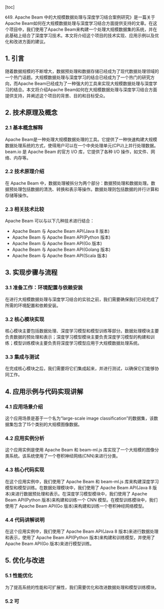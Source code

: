 
[toc]                    
                
                
《49. Apache Beam 中的大规模数据处理与深度学习结合案例研究》是一篇关于Apache Beam如何在大规模数据处理与深度学习结合方面提供支持的文章。在这个项目中，我们使用了Apache Beam来构建一个处理大规模数据集的系统，并在此基础上结合了深度学习技术。本文将介绍这个项目的技术实现、应用示例以及优化和改进方面的建议。

## 1. 引言

随着数据规模的不断增大，数据预处理和数据存储已经成为了现代数据处理领域的一个热门话题。大规模数据处理与深度学习的结合已经成为了一个热门的研究方向，而Apache Beam已经成为了一种强大的工具来实现大规模数据处理与深度学习的结合。本文将介绍Apache Beam如何在大规模数据处理与深度学习结合方面提供支持，并阐述这个项目的背景、目的和目标受众。

## 2. 技术原理及概念

### 2.1 基本概念解释

Apache Beam是一种处理大规模数据处理的工具。它提供了一种快速构建大规模数据处理系统的方式，使得用户可以在一个中央处理单元(CPU)上并行处理数据。 beam.io 是 Apache Beam 的官方 I/O 库，它提供了各种 I/O 操作，如文件、网络、内存等。

### 2.2 技术原理介绍

在 Apache Beam 中，数据处理被拆分为两个部分：数据预处理和数据处理。数据预处理包括数据的清洗、转换和表示等操作。数据处理则包括数据的并行计算和存储等操作。

### 2.3 相关技术比较

Apache Beam 可以与以下几种技术进行结合：

* Apache Beam 与 Apache Beam API(Java 8 版本)
* Apache Beam 与 Apache Beam API(Python 版本)
* Apache Beam 与 Apache Beam API(Go 版本)
* Apache Beam 与 Apache Beam API(Golang 版本)
* Apache Beam 与 Apache Beam API(Scala 版本)

## 3. 实现步骤与流程

### 3.1 准备工作：环境配置与依赖安装

在进行大规模数据处理与深度学习结合的实验之前，我们需要确保我们已经完成了所需的环境配置和依赖安装。

### 3.2 核心模块实现

核心模块主要包括数据处理、深度学习模型和模型训练等部分。数据处理模块主要负责数据的预处理和表示；深度学习模型模块主要负责深度学习模型的构建和训练；模型训练模块主要负责将深度学习模型应用于大规模数据处理系统。

### 3.3 集成与测试

在完成核心模块之后，我们需要将它们集成起来，并进行测试，以确保它们能够协同工作。

## 4. 应用示例与代码实现讲解

### 4.1 应用场景介绍

这个应用场景是基于一个名为“large-scale image classification”的数据集，该数据集包含了15个类别的大规模图像数据。

### 4.2 应用实例分析

这个应用实例是使用 Apache Beam 和 beam-ml.js 库实现了一个大规模的图像分类系统。该系统使用了一个卷积神经网络(CNN)来进行分类。

### 4.3 核心代码实现

在这个应用实例中，我们使用了 Apache Beam 和 beam-ml.js 库来构建深度学习模型和模型训练。在数据处理模块中，我们使用了 Apache Beam API(Java 8 版本)来进行数据预处理和表示。在深度学习模型模块中，我们使用了 Apache Beam API(Python 版本)来构建和训练一个 CNN 模型。在模型训练模块中，我们使用了 Apache Beam API(Go 版本)来构建和训练一个卷积神经网络模型。

### 4.4 代码讲解说明

在这个应用实例中，我们使用了 Apache Beam API(Java 8 版本)来进行数据处理和表示，使用了 Apache Beam API(Python 版本)来构建和训练模型，并使用了 Apache Beam API(Go 版本)来进行模型训练。

## 5. 优化与改进

### 5.1 性能优化

为了提高系统的性能和可扩展性，我们需要优化和改进数据处理和模型训练模块。

### 5.2 可

